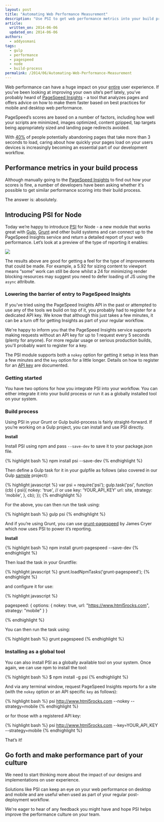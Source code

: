 ```yaml
---
layout: post
title: "Automating Web Performance Measurement"
description: "Use PSI to get web performance metrics into your build process."
article:
  written_on: 2014-06-06
  updated_on: 2014-06-06
authors:
  - addyosmani
tags:
  - gulp
  - performance
  - pagespeed
  - node
  - build-process
permalink: /2014/06/Automating-Web-Performance-Measurement
---
```

Web performance can have a huge impact on your [entire](http://programming.oreilly.com/2014/01/web-performance-is-user-experience.html) user experience. If you’ve been looking at improving your own site’s perf lately, you’ve probably heard of [PageSpeed Insights](https://developers.google.com/speed/pagespeed/insights/) - a tool that analyzes pages and offers advice on how to make them faster based on best practices for mobile and desktop web performance.

PageSpeed’s scores are based on a number of factors, including how well your scripts are minimized, images optimized, content gzipped, tap targets being appropriately sized and landing page redirects avoided.

With [40%](http://www.akamai.com/html/about/press/releases/2009/press_091409.html) of people potentially abandoning pages that take more than 3 seconds to load, caring about how quickly your pages load on your users devices is increasingly becoming an essential part of our development workflow.

## Performance metrics in your build process

Although manually going to the [PageSpeed Insights](https://developers.google.com/speed/pagespeed/insights/) to find out how your scores is fine, a number of developers have been asking whether it's possible to get similar performance scoring into their build process.

The answer is: absolutely.

## Introducing PSI for Node

Today we’re happy to introduce [PSI](https://github.com/addyosmani/psi/) for Node - a new module that works great with [Gulp](http://gulpjs.com/), [Grunt](http://gruntjs.com/) and other build systems and can connect up to the PageSpeed Insights service and return a detailed report of your web performance. Let’s look at a preview of the type of reporting it enables:

<img src="http://i.imgur.com/1ub50lI.png"/>

The results above are good for getting a feel for the type of improvements that could be made. For example, a 5.92 for sizing content to viewport means “some” work can still be done whilst a 24 for minimizing render blocking resources may suggest you need to defer loading of JS using the `async` attribute.

### Lowering the barrier of entry to PageSpeed Insights

If you've tried using the PageSpeed Insights API in the past or attempted to use any of the tools we build on top of it, you probably had to register for a dedicated API key. We know that although this just takes a few minutes, it can be a turn off for getting Insights as part of your regular workflow.

We're happy to inform you that the PageSpeed Insights service supports making requests without an API key for up to 1 request every 5 seconds (plenty for anyone). For more regular usage or serious production builds, you'll probably want to register for a key.

The PSI module supports both a `nokey` option for getting it setup in less than a few minutes and the `key` option for a little longer. Details on how to register for an [API key](https://developers.google.com/speed/docs/insights/v1/getting_started#auth) are documented.

### Getting started

You have two options for how you integrate PSI into your workflow. You can either integrate it into your build process or run it as a globally installed tool on your system.

### Build process

Using PSI in your Grunt or Gulp build-process is fairly straight-forward. If you’re working on a Gulp project, you can install and use PSI directly.

**Install**

Install PSI using npm and pass <code>--save-dev</code> to save it to your package.json file.

{% highlight bash %}
npm install psi --save-dev
{% endhighlight %}

Then define a Gulp task for it in your gulpfile as follows (also covered in our Gulp [sample](https://github.com/addyosmani/psi-gulp-sample) project):

{% highlight javascript %}
var psi = require('psi');
gulp.task('psi', function (cb) {
	psi({
	    nokey: 'true', // or use key: ‘YOUR_API_KEY’
	    url: site,
	    strategy: 'mobile',
	}, cb);
});
{% endhighlight %}

For the above, you can then run the task using:

{% highlight bash %}
gulp psi
{% endhighlight %}

And if you’re using Grunt, you can use [grunt-pagespeed](https://github.com/jrcryer/grunt-pagespeed) by James Cryer which now uses PSI to power it’s reporting.

**Install**

{% highlight bash %}
npm install grunt-pagespeed --save-dev
{% endhighlight %}

Then load the task in your Gruntfile:

{% highlight javascript %}
grunt.loadNpmTasks('grunt-pagespeed');
{% endhighlight %}

and configure it for use:

{% highlight javascript %}

pagespeed: {
  options: {
    nokey: true,
    url: "https://www.html5rocks.com",
    strategy: "mobile"
  }
}

{% endhighlight %}

You can then run the task using:

{% highlight bash %}
grunt pagespeed
{% endhighlight %}

### Installing as a global tool

You can also  install PSI as a globally available tool on your system. Once again, we can use npm to install the tool:

{% highlight bash %}
$ npm install -g psi
{% endhighlight %}

And via any terminal window, request PageSpeed Insights reports for a site (with the <code>nokey</code> option or an API specific <code>key</code> as follows):

{% highlight bash %}
psi http://www.html5rocks.com --nokey --strategy=mobile
{% endhighlight %}

or for those with a registered API key:

{% highlight bash %}
psi http://www.html5rocks.com --key=YOUR_API_KEY --strategy=mobile
{% endhighlight %}

That’s it!

## Go forth and make performance part of your culture

We need to start thinking more about the impact of our designs and implementations on user experience.

Solutions like PSI can keep an eye on your web performance on desktop and mobile and are useful when used as part of your regular post-deployment workflow.

We're eager to hear of any feedback you might have and hope PSI helps improve the performance culture on your team.
